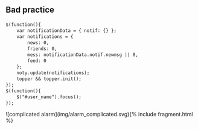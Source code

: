 ## Bad practice

<div class="scheme-wrap">
<pre><code class="javascript">$(function(){
    var notificationData = { notif: {} };
    var notifications = {
        news: 0,
        friends: 0,
        mess: notificationData.notif.newmsg || 0,
        feed: 0
    };
    noty.update(notifications);
    topper && topper.init();
});
$(function(){
    $("#user_name").focus();
});
</code></pre>
<div class="scheme-wrap_img">
![complicated alarm](img/alarm_complicated.svg){% include fragment.html %}
</div>
</div>